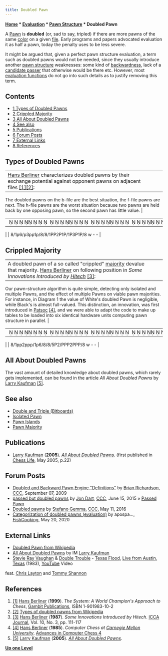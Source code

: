```yaml
---
title: Doubled Pawn
---
```

**[Home](Home "Home") * [Evaluation](Evaluation "Evaluation") * [Pawn Structure](Pawn_Structure "Pawn Structure") * Doubled Pawn**

A [Pawn](Pawn "Pawn") is **doubled** (or, sad to say, tripled) if there are more pawns of the same [color](Color "Color") on a given [file](Files "Files"). Early programs and papers advocated evaluation it as half a pawn, today the penalty uses to be less severe.

It might be argued that, given a perfect pawn structure evaluation, a term such as doubled pawns would not be needed, since they usually introduce another [pawn structure](Pawn_Structure "Pawn Structure") weaknesses: some kind of [backwardness](Backward_Pawn "Backward Pawn"), lack of a [candidate passer](Candidate_Passed_Pawn "Candidate Passed Pawn") that otherwise would be there etc. However, most [evaluation functions](Evaluation_Function "Evaluation Function") do not go into such details as to justify removing this term.

## Contents

- [1 Types of Doubled Pawns](#types-of-doubled-pawns)
- [2 Crippled Majority](#crippled-majority)
- [3 All About Doubled Pawns](#all-about-doubled-pawns)
- [4 See also](#see-also)
- [5 Publications](#publications)
- [6 Forum Posts](#forum-posts)
- [7 External Links](#external-links)
- [8 References](#references)

## Types of Doubled Pawns

|  |  |  |
| --- | --- | --- |
| [Hans Berliner](Hans_Berliner "Hans Berliner") characterizes doubled pawns by their exchange potential against opponent pawns on adjacent files <a id="cite-note-1" href="#cite-ref-1">[1]</a><a id="cite-note-2" href="#cite-ref-2">[2]</a>:
The doubled pawns on the b-file are the best situation, the f-file pawns are next. The h-file pawns are the worst situation because two pawns are held back by one opposing pawn, so the second pawn has little value.
|

|  |
| --- |
|                                                                                              ♟      ♟   ♟♟ ♟                 ♙♙  ♙ ♙ ♙   ♙ ♙         |

|
|  8/1p6/p3pp1p/8/8/1PP2P1P/1P3P1P/8 w - -
|

## Crippled Majority

|  |  |  |
| --- | --- | --- |
|  A doubled pawn of a so called "crippled" [majority](Pawn_Majority "Pawn Majority") devalue that majority. [Hans Berliner](Hans_Berliner "Hans Berliner") on following position in *Some Innovations Introduced by [Hitech](HiTech "HiTech")* <a id="cite-note-3" href="#cite-ref-3">[3]</a>:
Our pawn-structure algorithm is quite simple, detecting only isolated and multiple Pawns, and the effect of multiple Pawns on viable pawn majorities. For instance, in Diagram 1 the value of White's doubled Pawn is negligible, while Black's is almost full-valued. This distinction, an innovation, was first introduced in [Patsoc](Patsoc "Patsoc") <a id="cite-note-4" href="#cite-ref-4">[4]</a>, and we were able to adapt the code to make up tables to be loaded into six identical hardware units computing pawn structure in parallel.
|

|  |
| --- |
|                                                                                             ♟♟  ♟♟♟ ♟                           ♙  ♙♙♙  ♙♙♙         |

|
|  8/1pp2ppp/1p6/8/8/5P2/PPP2PPP/8 w - -
|

## All About Doubled Pawns

The vast amount of detailed knowledge about doubled pawns, which rarely gets implemented, can be found in the article *All About Doubled Pawns* by [Larry Kaufman](Larry_Kaufman "Larry Kaufman") <a id="cite-note-5" href="#cite-ref-5">[5]</a>.

## See also

- [Double and Triple (Bitboards)](</Double_and_Triple_(Bitboards)> "Double and Triple (Bitboards)")
- [Isolated Pawn](Isolated_Pawn "Isolated Pawn")
- [Pawn Islands](Pawn_Islands "Pawn Islands")
- [Pawn Majority](Pawn_Majority "Pawn Majority")

## Publications

- [Larry Kaufman](Larry_Kaufman "Larry Kaufman") (**2005**). *[All About Doubled Pawns](https://de.scribd.com/document/10151669/All-About-Doubled-Pawns)*. (first published in [Chess Life](https://en.wikipedia.org/wiki/Chess_Life), May 2005, p.22)

## Forum Posts

- [Doubled and Backward Pawn Engine "Definitions"](http://www.talkchess.com/forum/viewtopic.php?t=29689) by [Brian Richardson](Brian_Richardson "Brian Richardson"), [CCC](CCC "CCC"), September 07, 2009
- [passed but doubled pawns](http://www.talkchess.com/forum/viewtopic.php?t=56682) by [Jon Dart](Jon_Dart "Jon Dart"), [CCC](CCC "CCC"), June 15, 2015 » [Passed Pawn](Passed_Pawn "Passed Pawn")
- [Doubled pawns](http://www.talkchess.com/forum/viewtopic.php?t=60133) by [Stefano Gemma](Stefano_Gemma "Stefano Gemma"), [CCC](CCC "CCC"), May 11, 2016
- [Categorization of doubled pawns (evaluation)](https://groups.google.com/d/msg/fishcooking/vC4Qn-PMlS4/jeMNGiGHBAAJ) by apospa..., [FishCooking](Computer_Chess_Forums "Computer Chess Forums"), May 20, 2020

## External Links

- [Doubled Pawn from Wikipedia](https://en.wikipedia.org/wiki/Doubled_pawns)
- [All About Doubled Pawns](https://de.scribd.com/document/10151669/All-About-Doubled-Pawns) by IM [Larry Kaufman](Larry_Kaufman "Larry Kaufman")
- [Stevie Ray Vaughan](Category:Stevie_Ray_Vaughan "Category:Stevie Ray Vaughan") & [Double Trouble](<https://en.wikipedia.org/wiki/Double_Trouble_(band)>) - [Texas Flood](https://en.wikipedia.org/wiki/Texas_Flood), [Live from Austin, Texas](<https://en.wikipedia.org/wiki/Live_from_Austin,_Texas_(Stevie_Ray_Vaughan_video)>) (1983), [YouTube](https://en.wikipedia.org/wiki/YouTube) Video

feat. [Chris Layton](https://en.wikipedia.org/wiki/Chris_Layton) and [Tommy Shannon](Category:Tommy_Shannon "Category:Tommy Shannon")

## References

1. <a id="cite-ref-1" href="#cite-note-1">[1]</a> [Hans Berliner](Hans_Berliner "Hans Berliner") (**1999**). *The System: A World Champion's Approach to Chess*, [Gambit Publications](https://en.wikipedia.org/wiki/Gambit_Publications), ISBN 1-901983-10-2
1. <a id="cite-ref-2" href="#cite-note-2">[2]</a> [Types of doubled pawns from Wikipedia](https://en.wikipedia.org/wiki/Doubled_pawns#Types_of_doubled_pawns)
1. <a id="cite-ref-3" href="#cite-note-3">[3]</a> [Hans Berliner](Hans_Berliner "Hans Berliner") (**1987**). *Some Innovations Introduced by Hitech*. [ICCA Journal](ICGA_Journal "ICGA Journal"), Vol. 10, No. 3, pp. 111-117
1. <a id="cite-ref-4" href="#cite-note-4">[4]</a> [Hans Berliner](Hans_Berliner "Hans Berliner") (**1985**). *Computer Chess at [Carnegie Mellon University](Carnegie_Mellon_University "Carnegie Mellon University")*. [Advances in Computer Chess 4](Advances_in_Computer_Chess_4 "Advances in Computer Chess 4")
1. <a id="cite-ref-5" href="#cite-note-5">[5]</a> [Larry Kaufman](Larry_Kaufman "Larry Kaufman") (**2005**). *[All About Doubled Pawns](https://de.scribd.com/document/10151669/All-About-Doubled-Pawns)*.

**[Up one Level](Pawn_Structure "Pawn Structure")**

